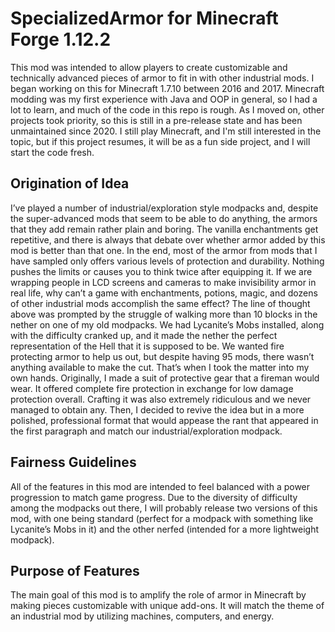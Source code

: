 # SpecializedArmor for Minecraft Forge 1.12.2
This mod was intended to allow players to create customizable and technically advanced pieces of armor to fit in with other industrial mods. I began working on this for Minecraft 1.7.10 between 2016 and 2017. Minecraft modding was my first experience with Java and OOP in general, so I had a lot to learn, and much of the code in this repo is rough. As I moved on, other projects took priority, so this is still in a pre-release state and has been unmaintained since 2020. I still play Minecraft, and I'm still interested in the topic, but if this project resumes, it will be as a fun side project, and I will start the code fresh.

## Origination of Idea
I’ve played a number of industrial/exploration style modpacks and, despite the super-advanced mods that seem to be able to do anything, the armors that they add remain rather plain and boring. The vanilla enchantments get repetitive, and there is always that debate over whether armor added by this mod is better than that one. In the end, most of the armor from mods that I have sampled only offers various levels of protection and durability. Nothing pushes the limits or causes you to think twice after equipping it. If we are wrapping people in LCD screens and cameras to make invisibility armor in real life, why can’t a game with enchantments, potions, magic, and dozens of other industrial mods accomplish the same effect?
The line of thought above was prompted by the struggle of walking more than 10 blocks in the nether on one of my old modpacks. We had Lycanite’s Mobs installed, along with the difficulty cranked up, and it made the nether the perfect representation of the Hell that it is supposed to be. We wanted fire protecting armor to help us out, but despite having 95 mods, there wasn’t anything available to make the cut. That’s when I took the matter into my own hands.
Originally, I made a suit of protective gear that a fireman would wear. It offered complete fire protection in exchange for low damage protection overall. Crafting it was also extremely ridiculous and we never managed to obtain any.
Then, I decided to revive the idea but in a more polished, professional format that would appease the rant that appeared in the first paragraph and match our industrial/exploration modpack.
## Fairness Guidelines
All of the features in this mod are intended to feel balanced with a power progression to match game progress. Due to the diversity of difficulty among the modpacks out there, I will probably release two versions of this mod, with one being standard (perfect for a modpack with something like Lycanite’s Mobs in it) and the other nerfed (intended for a more lightweight modpack).
## Purpose of Features
The main goal of this mod is to amplify the role of armor in Minecraft by making pieces customizable with unique add-ons. It will match the theme of an industrial mod by utilizing machines, computers, and energy.
